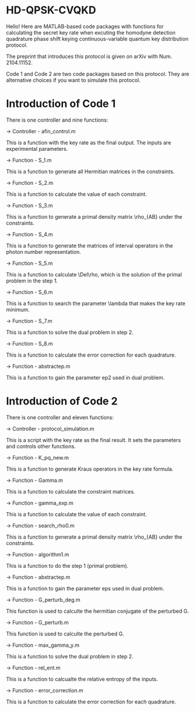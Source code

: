 # HD-QPSK-CVQKD
Hello! Here are MATLAB-based code packages with functions for calculating the secret key rate when excuting the homodyne detection quadrature phase shift keying continuous-variable quantum key distribution protocol.

The preprint that introduces this protocol is given on arXiv with Num. 2104.11152.

Code 1 and Code 2 are two code packages based on this protocol. They are alternative choices if you want to simulate this protocol.

# Introduction of Code 1
There is one controller and nine functions:

-> Controller - afin_control.m

This is a function with the key rate as the final output. The inputs are experimental parameters.

-> Function - S_1.m

This is a function to generate all Hermitian matrices in the constraints.

-> Function - S_2.m

This is a function to calculate the value of each constraint.

-> Function - S_3.m

This is a function to generate a primal density matrix \rho_{AB} under the constraints.

-> Function - S_4.m

This is a function to generate the matrices of interval operators in the photon number representation.

-> Function - S_5.m

This is a function to calculate \Del\rho, which is the solution of the primal problem in the step 1.

-> Function - S_6.m

This is a function to search the parameter \lambda that makes the key rate minimum.

-> Function - S_7.m

This is a function to solve the dual problem in step 2.

-> Function - S_8.m

This is a function to calculate the error correction for each quadrature.

-> Function - abstractep.m

This is a function to gain the parameter ep2 used in dual problem.

# Introduction of Code 2
There is one controller and eleven functions:

-> Controller - protocol_simulation.m

This is a script with the key rate as the final result. It sets the parameters and controls other functions.

-> Function - K_pq_new.m

This is a function to generate Kraus operators in the key rate formula.

-> Function - Gamma.m

This is a function to calculate the constraint matrices.

-> Function - gamma_exp.m

This is a function to calculate the value of each constraint.

-> Function - search_rho0.m

This is a function to generate a primal density matrix \rho_{AB} under the constraints.

-> Function - algorithm1.m

This is a function to do the step 1 (primal problem).

-> Function - abstractep.m

This is a function to gain the parameter eps used in dual problem.

-> Function - G_perturb_deg.m

This function is used to calculte the hermitian conjugate of the perturbed G.

-> Function - G_perturb.m

This function is used to calculte the perturbed G.

-> Function - max_gamma_y.m

This is a function to solve the dual problem in step 2.

-> Function - rel_ent.m

This is a function to calcualte the relative entropy of the inputs.

-> Function - error_correction.m

This is a function to calculate the error correction for each quadrature.
